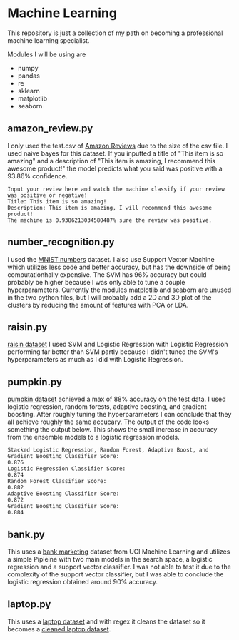 # Machine Learning

This repository is just a collection of my path on becoming a professional machine learning specialist.

Modules I will be using are
* numpy
* pandas
* re
* sklearn
* matplotlib
* seaborn

## amazon_review.py 
I only used the test.csv of [Amazon Reviews](https://www.kaggle.com/datasets/kritanjalijain/amazon-reviews?select=test.csv) due to the size of the csv file. I used naive bayes for this dataset. If you inputted a title of "This item is so amazing" and a description of "This item is amazing, I recommend this awesome product!" the model predicts what you said was positive with a 93.86% confidence.
```
Input your review here and watch the machine classify if your review was positive or negative!
Title: This item is so amazing!
Description: This item is amazing, I will recommend this awesome product!
The machine is 0.9386213034580487% sure the review was positive.
```
## number_recognition.py 
I used the [MNIST numbers](https://www.kaggle.com/competitions/digit-recognizer) dataset. I also use Support Vector Machine which utilizes less code and better accuracy, but has the downside of being computationhally expensive. The SVM has 96% accuracy but could probably be higher because I was only able to tune a couple hyperparameters. Currently the modules matplotlib and seaborn are unused in the two python files, but I will probably add a 2D and 3D plot of the clusters by reducing the amount of features with PCA or LDA. 
## raisin.py
[raisin dataset](https://www.kaggle.com/datasets/muratkokludataset/raisin-dataset) I used SVM and Logistic Regression with Logistic Regression performing far better than SVM partly because I didn't tuned the SVM's hyperparameters as much as I did with Logistic Regression. 
## pumpkin.py
[pumpkin dataset](https://www.kaggle.com/datasets/muratkokludataset/pumpkin-seeds-dataset) achieved a max of 88% accuracy on the test data. I used logistic regression, random forests, adaptive boosting, and gradient boosting. After roughly tuning the hyperparameters I can conclude that they all achieve roughly the same accucary. The output of the code looks something the output below. This shows the small increase in accuracy from the ensemble models to a logistic regression models.
```
Stacked Logistic Regression, Random Forest, Adaptive Boost, and Gradient Boosting Classifier Score:
0.876
Logistic Regression Classifier Score:
0.874
Random Forest Classifier Score: 
0.882
Adaptive Boosting Classifier Score:
0.872
Gradient Boosting Classifier Score:
0.884
```
## bank.py 
This uses a [bank marketing](https://archive.ics.uci.edu/dataset/222/bank+marketing) dataset from UCI Machine Learning and utilizes a simple Pipleine with two main models in the search space, a logistic regression and a support vector classifier. I was not able to test it due to the complexity of the support vector classifier, but I was able to conclude the logistic regression obtained around 90% accuracy.
## laptop.py
This uses a [laptop dataset](https://www.kaggle.com/datasets/ehtishamsadiq/uncleaned-laptop-price-dataset) and with regex it cleans the dataset so it becomes a [cleaned laptop dataset](https://www.kaggle.com/datasets/paperxd/laptop-prices-dataset).
